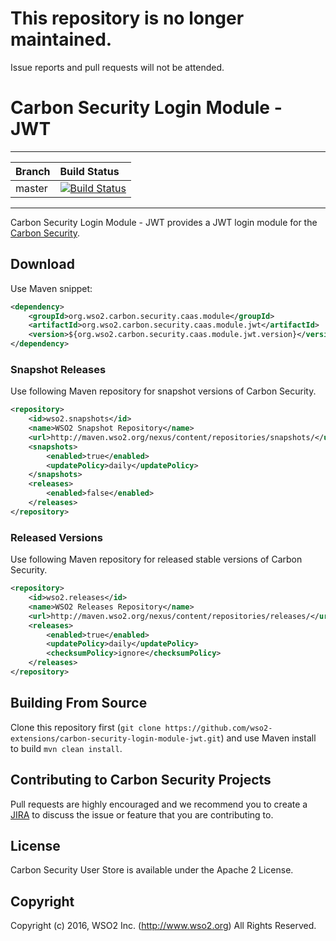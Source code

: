 # This repository is no longer maintained.
Issue reports and pull requests will not be attended.

# Carbon Security Login Module - JWT
---

|  Branch | Build Status |
| :------------ |:-------------
| master      | [![Build Status](https://wso2.org/jenkins/buildStatus/icon?job=carbon-security-login-module-jwt)](https://wso2.org/jenkins/job/carbon-security-login-module-jwt) |


---
Carbon Security Login Module - JWT provides a JWT login module for the [Carbon Security](https://github.com/wso2/carbon-security.git).

## Download

Use Maven snippet:
````xml
<dependency>
    <groupId>org.wso2.carbon.security.caas.module</groupId>
    <artifactId>org.wso2.carbon.security.caas.module.jwt</artifactId>
    <version>${org.wso2.carbon.security.caas.module.jwt.version}</version>
</dependency>
````

### Snapshot Releases

Use following Maven repository for snapshot versions of Carbon Security.

````xml
<repository>
    <id>wso2.snapshots</id>
    <name>WSO2 Snapshot Repository</name>
    <url>http://maven.wso2.org/nexus/content/repositories/snapshots/</url>
    <snapshots>
        <enabled>true</enabled>
        <updatePolicy>daily</updatePolicy>
    </snapshots>
    <releases>
        <enabled>false</enabled>
    </releases>
</repository>
````

### Released Versions

Use following Maven repository for released stable versions of Carbon Security.

````xml
<repository>
    <id>wso2.releases</id>
    <name>WSO2 Releases Repository</name>
    <url>http://maven.wso2.org/nexus/content/repositories/releases/</url>
    <releases>
        <enabled>true</enabled>
        <updatePolicy>daily</updatePolicy>
        <checksumPolicy>ignore</checksumPolicy>
    </releases>
</repository>
````
## Building From Source

Clone this repository first (`git clone https://github.com/wso2-extensions/carbon-security-login-module-jwt.git`) and use Maven install to build
`mvn clean install`.

## Contributing to Carbon Security Projects

Pull requests are highly encouraged and we recommend you to create a [JIRA](https://wso2.org/jira/browse/CSECURITY) to discuss the issue or feature that you
 are contributing to.

## License

Carbon Security User Store is available under the Apache 2 License.

## Copyright

Copyright (c) 2016, WSO2 Inc. (http://www.wso2.org) All Rights Reserved.

